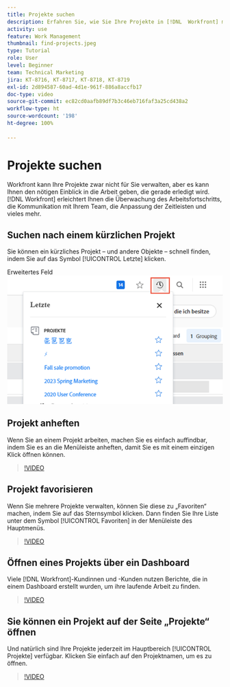 ```yaml
---
title: Projekte suchen
description: Erfahren Sie, wie Sie Ihre Projekte in [!DNL  Workfront] mit Anheften, Favoriten, Dashboards und der Seite [!UICONTROL Projekte] suchen können.
activity: use
feature: Work Management
thumbnail: find-projects.jpeg
type: Tutorial
role: User
level: Beginner
team: Technical Marketing
jira: KT-8716, KT-8717, KT-8718, KT-8719
exl-id: 2d894587-60ad-4d1e-961f-886a8accfb17
doc-type: video
source-git-commit: ec82cd0aafb89df7b3c46eb716faf3a25cd438a2
workflow-type: ht
source-wordcount: '198'
ht-degree: 100%

---
```


# Projekte suchen

Workfront kann Ihre Projekte zwar nicht für Sie verwalten, aber es kann Ihnen den nötigen Einblick in die Arbeit geben, die gerade erledigt wird. [!DNL Workfront] erleichtert Ihnen die Überwachung des Arbeitsfortschritts, die Kommunikation mit Ihrem Team, die Anpassung der Zeitleisten und vieles mehr.

<!---
In this section, you will learn how to:

Find your projects in [!DNL Workfront]
Make your project visible to stakeholders
Find project communications
Use [!DNL Workfront] features when reviewing the task list to monitor project progress
--->

## Suchen nach einem kürzlichen Projekt

Sie können ein kürzliches Projekt – und andere Objekte – schnell finden, indem Sie auf das Symbol [!UICONTROL Letzte] klicken.

Erweitertes Feld ![[!UICONTROL Status] in Projektkopfzeile](assets/recents.png)

## Projekt anheften

Wenn Sie an einem Projekt arbeiten, machen Sie es einfach auffindbar, indem Sie es an die Menüleiste anheften, damit Sie es mit einem einzigen Klick öffnen können.

>[!VIDEO](https://video.tv.adobe.com/v/335038/?quality=12&learn=on)

## Projekt favorisieren

Wenn Sie mehrere Projekte verwalten, können Sie diese zu „Favoriten“ machen, indem Sie auf das Sternsymbol klicken. Dann finden Sie Ihre Liste unter dem Symbol [!UICONTROL Favoriten] in der Menüleiste des Hauptmenüs.

>[!VIDEO](https://video.tv.adobe.com/v/335039/?quality=12&learn=on)


## Öffnen eines Projekts über ein Dashboard

Viele [!DNL Workfront]-Kundinnen und -Kunden nutzen Berichte, die in einem Dashboard erstellt wurden, um ihre laufende Arbeit zu finden.

>[!VIDEO](https://video.tv.adobe.com/v/335041/?quality=12&learn=on)


## Sie können ein Projekt auf der Seite „Projekte“ öffnen

Und natürlich sind Ihre Projekte jederzeit im Hauptbereich [!UICONTROL Projekte] verfügbar. Klicken Sie einfach auf den Projektnamen, um es zu öffnen.

>[!VIDEO](https://video.tv.adobe.com/v/335040/?quality=12&learn=on)
